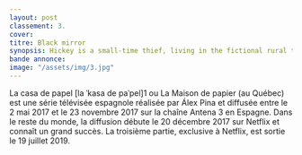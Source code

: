 ```yaml
---
layout: post
classement: 3.
cover:
titre: Black mirror
synopsis: Hickey is a small-time thief, living in the fictional rural town of Camden, who loses his winning $100,000 lottery ticket after being hit by a car while he celebrates his good fortune. ... Initially Joy plots to kill or blackmail Earl for his lottery winnings, but later giv up
bande annonce:
image: "/assets/img/3.jpg"
---
```

La casa de papel [la ˈkasa de paˈpel]1 ou La Maison de papier (au Québec) est une série télévisée espagnole réalisée par Álex Pina et diffusée entre le 2 mai 2017 et le 23 novembre 2017 sur la chaîne Antena 3 en Espagne. Dans le reste du monde, la diffusion débute le 20 décembre 2017 sur Netflix et connaît un grand succès. La troisième partie, exclusive à Netflix, est sortie le 19 juillet 2019.
